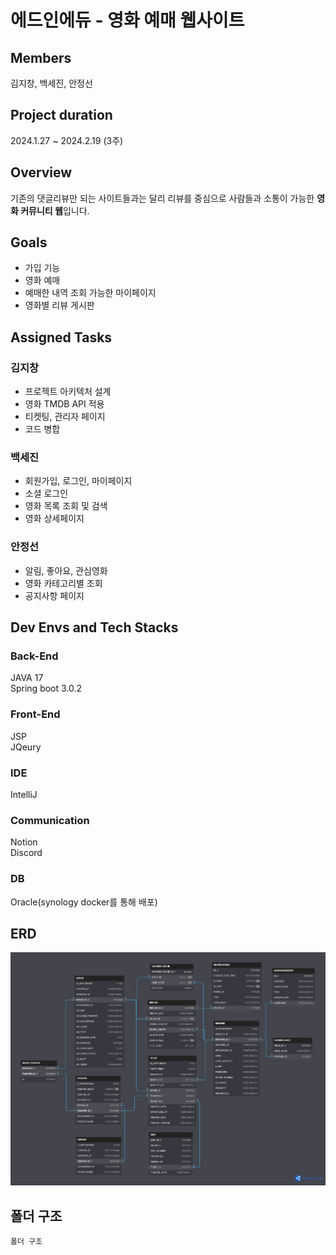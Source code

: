# 에드인에듀 - 영화 예매 웹사이트

## Members

김지창, 백세진, 안정선  

## Project duration

2024.1.27 ~ 2024.2.19 (3주)

## Overview

기존의 댓글리뷰만 되는 사이트들과는 달리 리뷰를 중심으로 사람들과 소통이 가능한 **영화 커뮤니티 웹**입니다.

## Goals

- 가입 기능
- 영화 예매
- 예매한 내역 조회 가능한 마이페이지
- 영화별 리뷰 게시판

## Assigned Tasks

### 김지창
- 프로젝트 아키텍처 설계
- 영화 TMDB API 적용
- 티켓팅, 관리자 페이지
- 코드 병합

### 백세진
- 회원가입, 로그인, 마이페이지
- 소셜 로그인
- 영화 목록 조회 및 검색
- 영화 상세페이지

### 안정선
- 알림, 좋아요, 관심영화
- 영화 카테고리별 조회
- 공지사항 페이지

## Dev Envs and Tech Stacks

### Back-End

JAVA 17  
Spring boot 3.0.2

### Front-End

JSP  
JQeury

### IDE

IntelliJ  

### Communication

Notion  
Discord

### DB

Oracle(synology docker를 통해 배포)

## ERD
![ERD](./assets/ERD.png)

## 폴더 구조
```
폴더 구조
```
